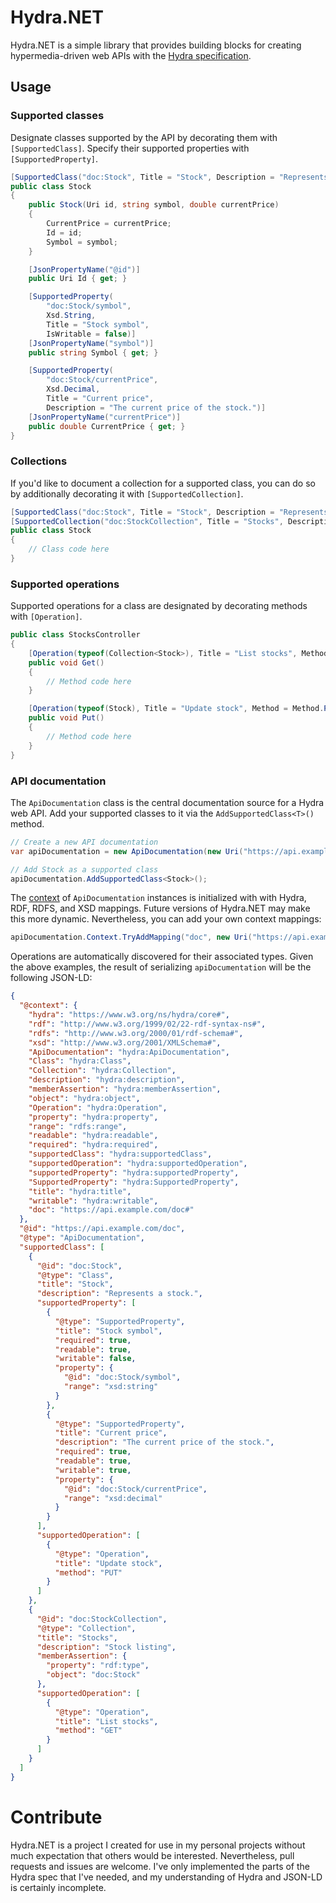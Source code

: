 # Hydra.NET

Hydra.NET is a simple library that provides building blocks for creating hypermedia-driven web APIs with the [Hydra specification](https://www.hydra-cg.com/spec/latest/core/).



## Usage

### Supported classes

Designate classes supported by the API by decorating them with `[SupportedClass]`. Specify their supported properties with `[SupportedProperty]`.

```csharp
[SupportedClass("doc:Stock", Title = "Stock", Description = "Represents a stock.")]
public class Stock
{
    public Stock(Uri id, string symbol, double currentPrice)
    {
        CurrentPrice = currentPrice;
        Id = id;
        Symbol = symbol;
    }

    [JsonPropertyName("@id")]
    public Uri Id { get; }

    [SupportedProperty(
        "doc:Stock/symbol",
        Xsd.String,
        Title = "Stock symbol",
        IsWritable = false)]
    [JsonPropertyName("symbol")]
    public string Symbol { get; }

    [SupportedProperty(
        "doc:Stock/currentPrice",
        Xsd.Decimal,
        Title = "Current price",
        Description = "The current price of the stock.")]
    [JsonPropertyName("currentPrice")]
    public double CurrentPrice { get; }
}
```
### Collections

If you'd like to document a collection for a supported class, you can do so by additionally decorating it with `[SupportedCollection]`.

```csharp
[SupportedClass("doc:Stock", Title = "Stock", Description = "Represents a stock.")]
[SupportedCollection("doc:StockCollection", Title = "Stocks", Description = "Stock listing")]
public class Stock
{
    // Class code here
}
```
### Supported operations

Supported operations for a class are designated by decorating methods with `[Operation]`.

```csharp
public class StocksController
{
    [Operation(typeof(Collection<Stock>), Title = "List stocks", Method = Method.Get)]
    public void Get()
    {
        // Method code here
    }

    [Operation(typeof(Stock), Title = "Update stock", Method = Method.Put)]
    public void Put()
    {
        // Method code here
    }
}
```
### API documentation

The `ApiDocumentation` class is the central documentation source for a Hydra web API. Add your supported classes to it via the `AddSupportedClass<T>()` method.

```csharp
// Create a new API documentation
var apiDocumentation = new ApiDocumentation(new Uri("https://api.example.com/doc"));

// Add Stock as a supported class
apiDocumentation.AddSupportedClass<Stock>();
```

The [context](https://www.w3.org/2018/jsonld-cg-reports/json-ld/#the-context) of `ApiDocumentation` instances is initialized with with Hydra, RDF, RDFS, and XSD mappings. Future versions of Hydra.NET may make this more dynamic. Nevertheless, you can add your own context mappings:
```csharp
apiDocumentation.Context.TryAddMapping("doc", new Uri("https://api.example.com/doc#"));
```
Operations are automatically discovered for their associated types. Given the above examples, the result of serializing `apiDocumentation` will be the following JSON-LD:
```json
{
  "@context": {
    "hydra": "https://www.w3.org/ns/hydra/core#",
    "rdf": "http://www.w3.org/1999/02/22-rdf-syntax-ns#",
    "rdfs": "http://www.w3.org/2000/01/rdf-schema#",
    "xsd": "http://www.w3.org/2001/XMLSchema#",
    "ApiDocumentation": "hydra:ApiDocumentation",
    "Class": "hydra:Class",
    "Collection": "hydra:Collection",
    "description": "hydra:description",
    "memberAssertion": "hydra:memberAssertion",
    "object": "hydra:object",
    "Operation": "hydra:Operation",
    "property": "hydra:property",
    "range": "rdfs:range",
    "readable": "hydra:readable",
    "required": "hydra:required",
    "supportedClass": "hydra:supportedClass",
    "supportedOperation": "hydra:supportedOperation",
    "supportedProperty": "hydra:supportedProperty",
    "SupportedProperty": "hydra:SupportedProperty",
    "title": "hydra:title",
    "writable": "hydra:writable",
    "doc": "https://api.example.com/doc#"
  },
  "@id": "https://api.example.com/doc",
  "@type": "ApiDocumentation",
  "supportedClass": [
    {
      "@id": "doc:Stock",
      "@type": "Class",
      "title": "Stock",
      "description": "Represents a stock.",
      "supportedProperty": [
        {
          "@type": "SupportedProperty",
          "title": "Stock symbol",
          "required": true,
          "readable": true,
          "writable": false,
          "property": {
            "@id": "doc:Stock/symbol",
            "range": "xsd:string"
          }
        },
        {
          "@type": "SupportedProperty",
          "title": "Current price",
          "description": "The current price of the stock.",
          "required": true,
          "readable": true,
          "writable": true,
          "property": {
            "@id": "doc:Stock/currentPrice",
            "range": "xsd:decimal"
          }
        }
      ],
      "supportedOperation": [
        {
          "@type": "Operation",
          "title": "Update stock",
          "method": "PUT"
        }
      ]
    },
    {
      "@id": "doc:StockCollection",
      "@type": "Collection",
      "title": "Stocks",
      "description": "Stock listing",
      "memberAssertion": {
        "property": "rdf:type",
        "object": "doc:Stock"
      },
      "supportedOperation": [
        {
          "@type": "Operation",
          "title": "List stocks",
          "method": "GET"
        }
      ]
    }
  ]
}
```
# Contribute

Hydra.NET is a project I created for use in my personal projects without much expectation that others would be interested. Nevertheless, pull requests and issues are welcome. I've only implemented the parts of the Hydra spec that I've needed, and my understanding of Hydra and JSON-LD is certainly incomplete.

